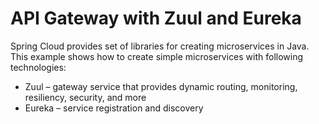 # API Gateway with Zuul and Eureka

Spring Cloud provides set of libraries for creating microservices in Java.  This example shows how to create simple microservices with following technologies:

 - Zuul –  gateway service that provides dynamic routing, monitoring, resiliency, security, and more
 - Eureka – service registration and discovery